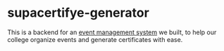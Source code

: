 # supacertifye-generator
This is a backend for an [event management system](https://github.com/metaloozee/certify) we built, to help our college organize events and generate certificates with ease.
